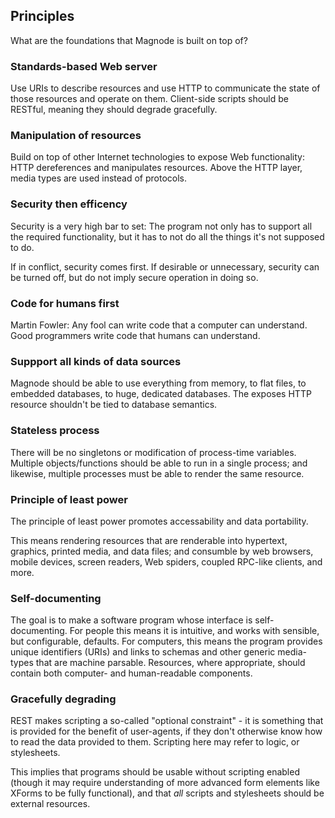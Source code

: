 ## Principles

What are the foundations that Magnode is built on top of?


### Standards-based Web server

Use URIs to describe resources and use HTTP to communicate the state of those resources and operate on them. Client-side scripts should be RESTful, meaning they should degrade gracefully.


### Manipulation of resources

Build on top of other Internet technologies to expose Web functionality: HTTP dereferences and manipulates resources. Above the HTTP layer, media types are used instead of protocols.


### Security then efficency

Security is a very high bar to set: The program not only has to support all the required functionality, but it has to not do all the things it's not supposed to do.

If in conflict, security comes first. If desirable or unnecessary, security can be turned off, but do not imply secure operation in doing so.


### Code for humans first

Martin Fowler: Any fool can write code that a computer can understand. Good programmers write code that humans can understand.


### Suppport all kinds of data sources

Magnode should be able to use everything from memory, to flat files, to embedded databases, to huge, dedicated databases. The exposes HTTP resource shouldn't be tied to database semantics.


### Stateless process

There will be no singletons or modification of process-time variables. Multiple objects/functions should be able to run in a single process; and likewise, multiple processes must be able to render the same resource.


### Principle of least power

The principle of least power promotes accessability and data portability.

This means rendering resources that are renderable into hypertext, graphics, printed media, and data files; and consumble by web browsers, mobile devices, screen readers, Web spiders, coupled RPC-like clients, and more.


### Self-documenting

The goal is to make a software program whose interface is self-documenting. For people this means it is intuitive, and works with sensible, but configurable, defaults. For computers, this means the program provides unique identifiers (URIs) and links to schemas and other generic media-types that are machine parsable. Resources, where appropriate, should contain both computer- and human-readable components.


### Gracefully degrading

REST makes scripting a so-called "optional constraint" - it is something that is provided for the benefit of user-agents, if they don't otherwise know how to read the data provided to them. Scripting here may refer to logic, or stylesheets.

This implies that programs should be usable without scripting enabled (though it may require understanding of more advanced form elements like XForms to be fully functional), and that _all_ scripts and stylesheets should be external resources.
